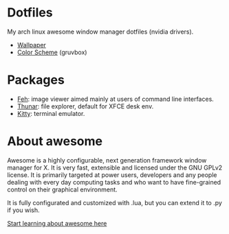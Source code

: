 # Dotfiles
My arch linux awesome window manager dotfiles (nvidia drivers).

- [Wallpaper](https://gruvbox-wallpapers.onrender.com/)
- [Color Scheme](https://github.com/morhetz/gruvbox) (gruvbox)

# Packages
- [Feh](https://wiki.archlinux.org/title/feh): image viewer aimed mainly at users of command line interfaces. 
- [Thunar](https://wiki.archlinux.org/title/thunar): file explorer, default for XFCE desk env.
- [Kitty](https://wiki.archlinux.org/title/kitty): terminal emulator.

# About awesome

Awesome is a highly configurable, next generation framework window manager for X. It is very fast, extensible and licensed under the GNU GPLv2 license. It is primarily targeted at power users, developers and any people dealing with every day computing tasks and who want to have fine-grained control on their graphical environment.

It is fully configurated and customized with .lua, but you can extend it to .py if you wish. 

[Start learning about awesome here](https://awesomewm.org/)
